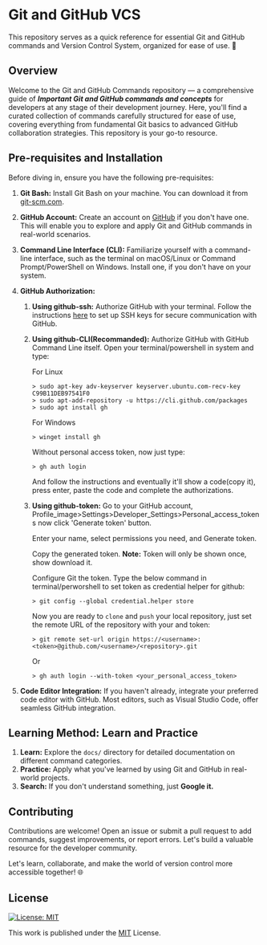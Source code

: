 # **Git and GitHub VCS**

This repository serves as a quick reference for essential Git and GitHub commands and Version Control System, organized for ease of use. 🚀

## Overview

Welcome to the Git and GitHub Commands repository — a comprehensive guide of ***Important Git and GitHub commands and concepts*** for developers at any stage of their development journey.
Here, you'll find a curated collection of commands carefully structured for ease of use, covering everything from fundamental Git basics to advanced GitHub collaboration strategies. This repository is your go-to resource.


## Pre-requisites and Installation

Before diving in, ensure you have the following pre-requisites:

1. **Git Bash:** Install Git Bash on your machine. You can download it from [git-scm.com](https://git-scm.com/downloads).
2. **GitHub Account:** Create an account on [GitHub](https://github.com) if you don't have one. This will enable you to explore and apply Git and GitHub commands in real-world scenarios.
3. **Command Line Interface (CLI):** Familiarize yourself with a command-line interface, such as the terminal on macOS/Linux or Command Prompt/PowerShell on Windows. Install one, if you don't have on your system.
4. **GitHub Authorization:** 
    1. **Using github-ssh:** Authorize GitHub with your terminal. Follow the instructions [here](https://docs.github.com/en/authentication/connecting-to-github-with-ssh) to set up SSH keys for secure communication with GitHub.
    2. **Using github-CLI(Recommanded):** Authorize GitHub with GitHub Command Line itself. Open your terminal/powershell in system and type:

        For Linux

        ```
        > sudo apt-key adv-keyserver keyserver.ubuntu.com-recv-key C99B11DEB97541F0
        > sudo apt-add-repository -u https://cli.github.com/packages
        > sudo apt install gh
        ```

        For Windows

        ```
        > winget install gh
        ```

        Without personal access token, now just type:

        ```
        > gh auth login
        ```
        And follow the instructions and eventually it'll show a code(copy it), press enter, paste the code and complete the authorizations.
    3. **Using github-token:** Go to your GitHub account, Profile_image>Settings>Developer_Settings>Personal_access_tokens now click 'Generate token' button. 

        Enter your name, select permissions you need, and Generate token.

        Copy the generated token. **Note:** Token will only be shown once, show download it.

        Configure Git the token. Type the below command in terminal/perworshell to set token as credential helper for github:

        ```
        > git config --global credential.helper store
        ```
        
        Now you are ready to `clone` and `push` your local repository, just set the remote URL of the repository with your <username> and token:

        ```
        > git remote set-url origin https://<username>:<token>@github.com/<username>/<repository>.git
        ```

        Or

        ```
        > gh auth login --with-token <your_personal_access_token>
        ```

5. **Code Editor Integration:** If you haven't already, integrate your preferred code editor with GitHub. Most editors, such as Visual Studio Code, offer seamless GitHub integration.



## Learning Method: Learn and Practice

1. **Learn:** Explore the `docs/` directory for detailed documentation on different command categories.
2. **Practice:** Apply what you've learned by using Git and GitHub in real-world projects.
3. **Search:** If you don't understand something, just **Google it.**

## Contributing

Contributions are welcome! Open an issue or submit a pull request to add commands, suggest improvements, or report errors. Let's build a valuable resource for the developer community.

Let's learn, collaborate, and make the world of version control more accessible together! 🌐


## License

[![License: MIT](https://img.shields.io/badge/License-MIT-yellow.svg)](https://opensource.org/licenses/MIT)

This work is published under the [MIT](https://github.com/harsh-a-parihar/Git_and_Github_VCS/blob/main/LICENSE) License.